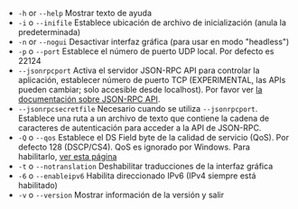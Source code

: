 
[comment]: # (This is an include file for use in multiple documents)

- `-h` or `--help`           Mostrar texto de ayuda         
- `-i` o `--inifile`        Establece ubicación de archivo de inicialización (anula la predeterminada) 
- `-n` or `--nogui`          Desactivar interfaz gráfica (para usar en modo "headless")                      
- `-p` o `--port`           Establece el número de puerto UDP local. Por defecto es 22124 
- `--jsonrpcport`            Activa el servidor JSON-RPC API para controlar la aplicación, establecer número de puerto TCP (EXPERIMENTAL, las APIs pueden cambiar; solo accesible desde localhost). Por favor ver [la documentación sobre JSON-RPC API](https://github.com/jamulussoftware/jamulus/blob/master/docs/JSON-RPC.md).
- `--jsonrpcsecretfile`      Necesario cuando se utiliza `--jsonrpcport`. Establece una ruta a un archivo de texto que contiene la cadena de caracteres de autenticación para acceder a la API de JSON-RPC.
- `-Q` o `--qos`            Establece el DS Field byte de la calidad de servicio (QoS). Por defecto 128 (DSCP/CS4). QoS es ignorado por Windows. Para habilitarlo, [ver esta página](QOS-Windows)
- `-t` o `--notranslation`  Deshabilitar traducciones de la interfaz gráfica
- `-6` o `--enableipv6`     Habilita direccionado IPv6 (IPv4 siempre está habilitado)
- `-v` o `--version`        Mostrar información de la versión y salir 
